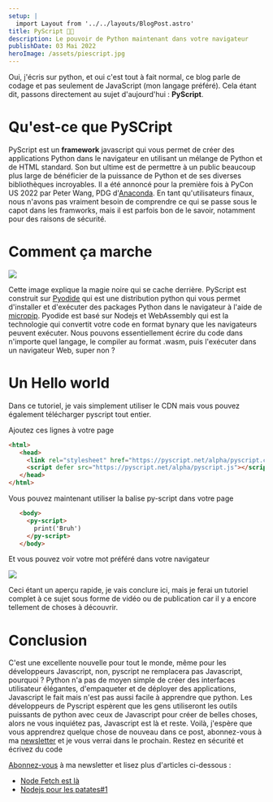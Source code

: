 ```yaml
---
setup: |
  import Layout from '../../layouts/BlogPost.astro'
title: PyScript 🥧📜
description: Le pouvoir de Python maintenant dans votre navigateur
publishDate: 03 Mai 2022
heroImage: /assets/piescript.jpg
---
```


Oui, j'écris sur python, et oui c'est tout à fait normal, ce blog parle de codage et pas seulement de JavaScript (mon langage préféré). Cela étant dit, passons directement au sujet d'aujourd'hui : **PyScript**.
# Qu'est-ce que PySCript
PyScript est un **framework** javascript qui vous permet de créer des applications Python dans le navigateur en utilisant un mélange de Python et de HTML standard. Son but ultime est de permettre à un public beaucoup plus large de bénéficier de la puissance de Python et de ses diverses bibliothèques incroyables. Il a été annoncé pour la première fois à PyCon US 2022 par Peter Wang, PDG d'[Anaconda](https://www.anaconda.com).
En tant qu'utilisateurs finaux, nous n'avons pas vraiment besoin de comprendre ce qui se passe sous le capot dans les framworks, mais il est parfois bon de le savoir, notamment pour des raisons de sécurité.
# Comment ça marche

![](../../../assets/piestack.jpg)

Cette image explique la magie noire qui se cache derrière. PyScript est construit sur [Pyodide](https://pyodide.org/en/stable/) qui est une distribution python qui vous permet d'installer et d'exécuter des packages Python dans le navigateur à l'aide de [micropip](https://pyodide.org/fr/stable/). Pyodide est basé sur Nodejs et WebAssembly qui est la technologie qui convertit votre code en format bynary que les navigateurs peuvent exécuter. Nous pouvons essentiellement écrire du code dans n'importe quel langage, le compiler au format .wasm, puis l'exécuter dans un navigateur Web, super non ?

# Un Hello world
Dans ce tutoriel, je vais simplement utiliser le CDN mais vous pouvez également télécharger pyscript tout entier.

Ajoutez ces lignes à votre page
```html
<html>
   <head>
     <link rel="stylesheet" href="https://pyscript.net/alpha/pyscript.css" />
     <script defer src="https://pyscript.net/alpha/pyscript.js"></script>
   </head>
</html>
```
Vous pouvez maintenant utiliser la balise py-script dans votre page

```html
   <body>
     <py-script>
       print('Bruh')
     </py-script>
   </body>
```
Et vous pouvez voir votre mot préféré dans votre navigateur

![](../../../assets/pybruh.jpg)

Ceci étant un aperçu rapide, je vais conclure ici, mais je ferai un tutoriel complet à ce sujet sous forme de vidéo ou de publication car il y a encore tellement de choses à découvrir.

# Conclusion
C'est une excellente nouvelle pour tout le monde, même pour les développeurs Javascript, non, pyscript ne remplacera pas Javascript, pourquoi ? Python n'a pas de moyen simple de créer des interfaces utilisateur élégantes, d'empaqueter et de déployer des applications, Javascript le fait mais n'est pas aussi facile à apprendre que python. Les développeurs de Pyscript espèrent que les gens utiliseront les outils puissants de python avec ceux de Javascript pour créer de belles choses, alors ne vous inquiétez pas, Javascript est là et reste.
Voilà, j'espère que vous apprendrez quelque chose de nouveau dans ce post, abonnez-vous à ma [newsletter](/subscribe) et je vous verrai dans le prochain. Restez en sécurité et écrivez du code

[Abonnez-vous](/subscribe) à ma newsletter et lisez plus d'articles ci-dessous :
- [Node Fetch est là](/postsfr/node-fetch-is-here)
- [Nodejs pour les patates#1](/postsfr/nodejs-for-potatoes)